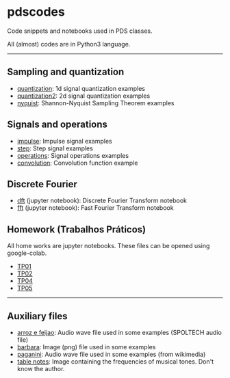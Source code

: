 # pdscodes

Code snippets and notebooks used in PDS classes.

All (almost) codes are in Python3 language.

---

## Sampling and quantization
- [quantization](https://github.com/rsmarinho/pdscodes/blob/master/quantization.py): 1d signal quantization examples
- [quantization2](https://github.com/rsmarinho/pdscodes/blob/master/quantization2.py): 2d signal quantization examples
- [nyquist](https://github.com/rsmarinho/pdscodes/blob/master/nyquist.py): Shannon-Nyquist Sampling Theorem examples

## Signals and operations
- [impulse](https://github.com/rsmarinho/pdscodes/blob/master/impulse.py): Impulse signal examples
- [step](https://github.com/rsmarinho/pdscodes/blob/master/step.py): Step signal examples
- [operations](https://github.com/rsmarinho/pdscodes/blob/master/operations.py): Signal operations examples
- [convolution](https://github.com/rsmarinho/pdscodes/blob/master/convolution.py): Convolution function example

## Discrete Fourier
- [dft](https://github.com/rsmarinho/pdscodes/blob/master/dft.ipynb) (jupyter notebook): Discrete Fourier Transform notebook
- [fft](https://github.com/rsmarinho/pdscodes/blob/master/fft.ipynb) (jupyter notebook): Fast Fourier Transform notebook

## Homework (Trabalhos Práticos)
All home works are jupyter notebooks. These files can be opened using google-colab.

- [TP01](https://github.com/rsmarinho/pdscodes/blob/master/TP01.ipynb)
- [TP02](https://github.com/rsmarinho/pdscodes/blob/master/TP02.ipynb)
- [TP04](https://github.com/rsmarinho/pdscodes/blob/master/TP04.ipynb)
- [TP05](https://github.com/rsmarinho/pdscodes/blob/master/TP05.ipynb)

---

## Auxiliary files
- [arroz e feijao](https://github.com/rsmarinho/pdscodes/blob/master/LDC2006S16.wav): Audio wave file used in some examples (SPOLTECH audio file)
- [barbara](https://github.com/rsmarinho/pdscodes/blob/master/LDC2006S16.wav): Image (png) file used in some examples
- [paganini](https://github.com/rsmarinho/pdscodes/blob/master/LDC2006S16.wav): Audio wave file used in some examples (from wikimedia)
- [table notes](https://github.com/rsmarinho/pdscodes/blob/master/notas_musicais.jpg): Image containing the frequencies of musical tones. Don't know the author.
